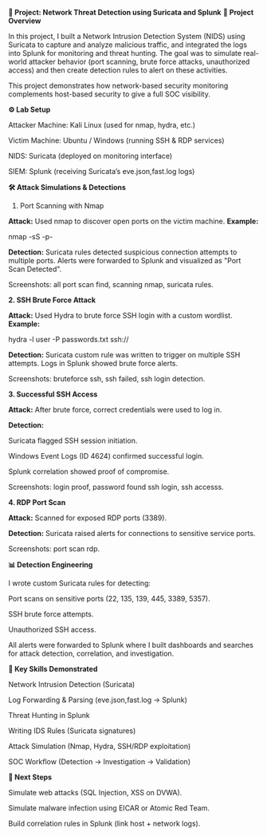 **📂 Project: Network Threat Detection using Suricata and Splunk**
**🔎 Project Overview**

In this project, I built a Network Intrusion Detection System (NIDS) using Suricata to capture and analyze malicious traffic, and integrated the logs into Splunk for monitoring and threat hunting.
The goal was to simulate real-world attacker behavior (port scanning, brute force attacks, unauthorized access) and then create detection rules to alert on these activities.

This project demonstrates how network-based security monitoring complements host-based security to give a full SOC visibility.

**⚙️ Lab Setup**

Attacker Machine: Kali Linux (used for nmap, hydra, etc.)

Victim Machine: Ubuntu / Windows (running SSH & RDP services)

NIDS: Suricata (deployed on monitoring interface)

SIEM: Splunk (receiving Suricata’s eve.json,fast.log logs)


**🛠️ Attack Simulations & Detections**
1. Port Scanning with Nmap

**Attack:**
Used nmap to discover open ports on the victim machine.
**Example:**

nmap -sS -p- <target-ip>


**Detection:**
Suricata rules detected suspicious connection attempts to multiple ports.
Alerts were forwarded to Splunk and visualized as "Port Scan Detected".

Screenshots: all port scan find, scanning nmap, suricata rules.

**2. SSH Brute Force Attack**

**Attack:**
Used Hydra to brute force SSH login with a custom wordlist.
**Example:**

hydra -l user -P passwords.txt ssh://<target-ip>


**Detection:**
Suricata custom rule was written to trigger on multiple SSH attempts.
Logs in Splunk showed brute force alerts.

Screenshots: bruteforce ssh, ssh failed, ssh login detection.

**3. Successful SSH Access**

**Attack:**
After brute force, correct credentials were used to log in.

**Detection:**

Suricata flagged SSH session initiation.

Windows Event Logs (ID 4624) confirmed successful login.

Splunk correlation showed proof of compromise.

Screenshots: login proof, password found ssh login, ssh accesss.

**4. RDP Port Scan**

**Attack:**
Scanned for exposed RDP ports (3389).

**Detection:**
Suricata raised alerts for connections to sensitive service ports.

Screenshots: port scan rdp.

**📊 Detection Engineering**

I wrote custom Suricata rules for detecting:

Port scans on sensitive ports (22, 135, 139, 445, 3389, 5357).

SSH brute force attempts.

Unauthorized SSH access.

All alerts were forwarded to Splunk where I built dashboards and searches for attack detection, correlation, and investigation.

**🔐 Key Skills Demonstrated**

Network Intrusion Detection (Suricata)

Log Forwarding & Parsing (eve.json,fast.log → Splunk)

Threat Hunting in Splunk

Writing IDS Rules (Suricata signatures)

Attack Simulation (Nmap, Hydra, SSH/RDP exploitation)

SOC Workflow (Detection → Investigation → Validation)

**🚀 Next Steps**

Simulate web attacks (SQL Injection, XSS on DVWA).

Simulate malware infection using EICAR or Atomic Red Team.

Build correlation rules in Splunk (link host + network logs).
